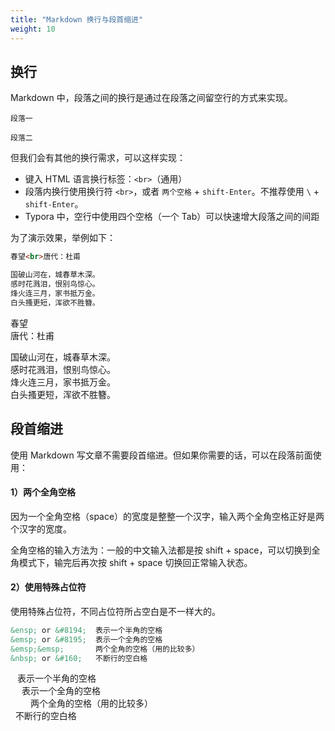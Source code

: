 ```yaml
---
title: "Markdown 换行与段首缩进"
weight: 10
---
```


## 换行

Markdown 中，段落之间的换行是通过在段落之间留空行的方式来实现。

```
段落一

段落二
```

但我们会有其他的换行需求，可以这样实现：

* 键入 HTML 语言换行标签：`<br>`（通用）
* 段落内换行使用换行符 `<br>`，或者 `两个空格` + `shift-Enter`。不推荐使用  `\` + `shift-Enter`。
* Typora 中，空行中使用四个空格（一个 Tab）可以快速增大段落之间的间距

为了演示效果，举例如下：

```markdown
春望<br>唐代：杜甫

国破山河在，城春草木深。  
感时花溅泪，恨别鸟惊心。  
烽火连三月，家书抵万金。  
白头搔更短，浑欲不胜簪。
```

春望<br>唐代：杜甫

国破山河在，城春草木深。  
感时花溅泪，恨别鸟惊心。  
烽火连三月，家书抵万金。  
白头搔更短，浑欲不胜簪。

## 段首缩进

使用 Markdown 写文章不需要段首缩进。但如果你需要的话，可以在段落前面使用：

#### 1）两个全角空格

因为一个全角空格（space）的宽度是整整一个汉字，输入两个全角空格正好是两个汉字的宽度。

全角空格的输入方法为：一般的中文输入法都是按 shift + space，可以切换到全角模式下，输完后再次按 shift + space 切换回正常输入状态。

#### 2）使用特殊占位符

使用特殊占位符，不同占位符所占空白是不一样大的。

```markdown
&ensp; or &#8194;  表示一个半角的空格
&emsp; or &#8195;  表示一个全角的空格
&emsp;&emsp;       两个全角的空格（用的比较多）
&nbsp; or &#160;   不断行的空白格
```

&#8194;  表示一个半角的空格  
&#8195;  表示一个全角的空格  
&emsp;&emsp;  两个全角的空格（用的比较多）  
&#160;  不断行的空白格